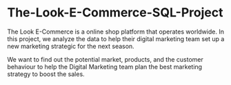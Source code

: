 # The-Look-E-Commerce-SQL-Project
The Look E-Commerce is a online shop platform that operates worldwide. In this project, we analyze the data to help their digital marketing team set up a new marketing strategic for the next season.

We want to find out the potential market, products, and the customer behaviour to help the Digital Marketing team plan the best marketing strategy to boost the sales.
